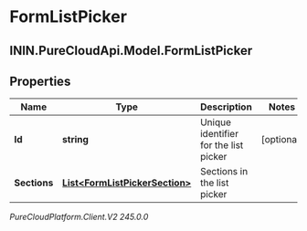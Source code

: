 # FormListPicker

## ININ.PureCloudApi.Model.FormListPicker

## Properties

|Name | Type | Description | Notes|
|------------ | ------------- | ------------- | -------------|
| **Id** | **string** | Unique identifier for the list picker | [optional] |
| **Sections** | [**List&lt;FormListPickerSection&gt;**](FormListPickerSection) | Sections in the list picker | |



_PureCloudPlatform.Client.V2 245.0.0_
